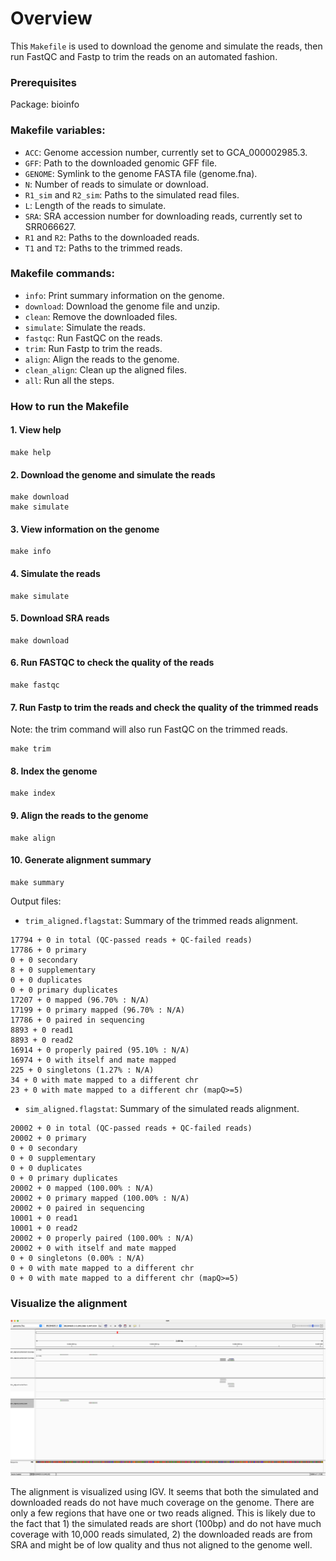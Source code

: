 # Overview
This `Makefile` is used to download the genome and simulate the reads, then run FastQC and Fastp to trim the reads on an automated fashion. 

### Prerequisites
Package: bioinfo

### Makefile variables:
- `ACC`: Genome accession number, currently set to GCA_000002985.3.
- `GFF`: Path to the downloaded genomic GFF file.
- `GENOME`: Symlink to the genome FASTA file (genome.fna).
- `N`: Number of reads to simulate or download.
- `R1_sim` and `R2_sim`: Paths to the simulated read files.
- `L`: Length of the reads to simulate.
- `SRA`: SRA accession number for downloading reads, currently set to SRR066627.
- `R1` and `R2`: Paths to the downloaded reads.
- `T1` and `T2`: Paths to the trimmed reads.

### Makefile commands:
- `info`: Print summary information on the genome.
- `download`: Download the genome file and unzip.
- `clean`: Remove the downloaded files.
- `simulate`: Simulate the reads.
- `fastqc`: Run FastQC on the reads.
- `trim`: Run Fastp to trim the reads.
- `align`: Align the reads to the genome.
- `clean_align`: Clean up the aligned files.
- `all`: Run all the steps.

### How to run the Makefile
#### 1. View help
```
make help
```

#### 2. Download the genome and simulate the reads
```
make download
make simulate
```
#### 3. View information on the genome
```
make info
```

#### 4. Simulate the reads
```
make simulate
```

#### 5. Download SRA reads
```
make download
```

#### 6. Run FASTQC to check the quality of the reads
```
make fastqc
```
#### 7. Run Fastp to trim the reads and check the quality of the trimmed reads
Note: the trim command will also run FastQC on the trimmed reads. 
```
make trim
```
#### 8. Index the genome
```
make index
```
#### 9. Align the reads to the genome
```
make align
``` 
#### 10. Generate alignment summary
```
make summary
```
Output files:
- `trim_aligned.flagstat`: Summary of the trimmed reads alignment.
```
17794 + 0 in total (QC-passed reads + QC-failed reads)
17786 + 0 primary
0 + 0 secondary
8 + 0 supplementary
0 + 0 duplicates
0 + 0 primary duplicates
17207 + 0 mapped (96.70% : N/A)
17199 + 0 primary mapped (96.70% : N/A)
17786 + 0 paired in sequencing
8893 + 0 read1
8893 + 0 read2
16914 + 0 properly paired (95.10% : N/A)
16974 + 0 with itself and mate mapped
225 + 0 singletons (1.27% : N/A)
34 + 0 with mate mapped to a different chr
23 + 0 with mate mapped to a different chr (mapQ>=5)

```
- `sim_aligned.flagstat`: Summary of the simulated reads alignment.
```
20002 + 0 in total (QC-passed reads + QC-failed reads)
20002 + 0 primary
0 + 0 secondary
0 + 0 supplementary
0 + 0 duplicates
0 + 0 primary duplicates
20002 + 0 mapped (100.00% : N/A)
20002 + 0 primary mapped (100.00% : N/A)
20002 + 0 paired in sequencing
10001 + 0 read1
10001 + 0 read2
20002 + 0 properly paired (100.00% : N/A)
20002 + 0 with itself and mate mapped
0 + 0 singletons (0.00% : N/A)
0 + 0 with mate mapped to a different chr
0 + 0 with mate mapped to a different chr (mapQ>=5)
```

### Visualize the alignment
![Alignment](./images/image1.png)


The alignment is visualized using IGV. It seems that both the simulated and downloaded reads do not have much coverage on the genome. There are only a few regions that have one or two reads aligned. This is likely due to the fact that 1) the simulated reads are short (100bp) and do not have much coverage with 10,000 reads simulated, 2) the downloaded reads are from SRA and might be of low quality and thus not aligned to the genome well. 